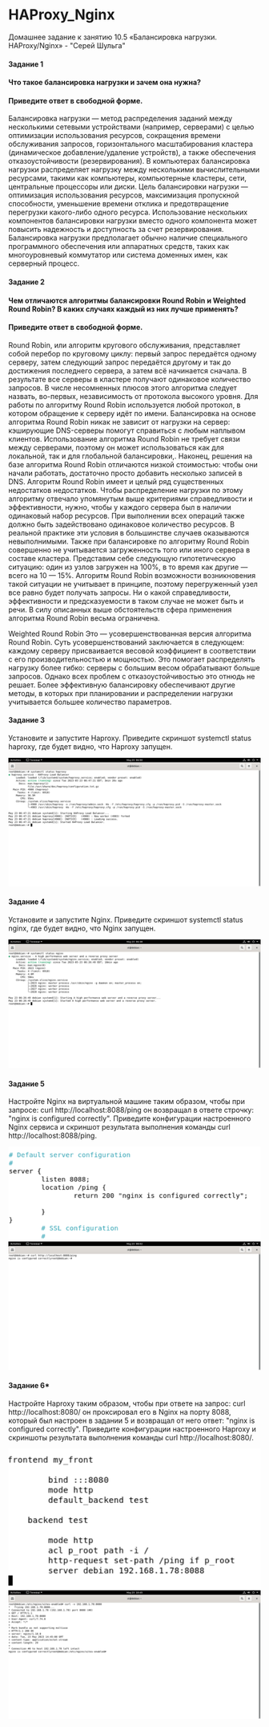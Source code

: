 # HAProxy_Nginx
Домашнее задание к занятию 10.5 «Балансировка нагрузки. HAProxy/Nginx» - "Серей Шульга"

#### Задание 1
#### Что такое балансировка нагрузки и зачем она нужна?
#### Приведите ответ в свободной форме.

Балансировка нагрузки — метод распределения заданий между несколькими сетевыми устройствами (например, серверами) с целью оптимизации использования ресурсов, сокращения времени обслуживания запросов, горизонтального масштабирования кластера (динамическое добавление/удаление устройств), а также обеспечения отказоустойчивости (резервирования).
В компьютерах балансировка нагрузки распределяет нагрузку между несколькими вычислительными ресурсами, такими как компьютеры, компьютерные кластеры, сети, центральные процессоры или диски. Цель балансировки нагрузки — оптимизация использования ресурсов, максимизация пропускной способности, уменьшение времени отклика и предотвращение перегрузки какого-либо одного ресурса. Использование нескольких компонентов балансировки нагрузки вместо одного компонента может повысить надежность и доступность за счет резервирования. Балансировка нагрузки предполагает обычно наличие специального программного обеспечения или аппаратных средств, таких как многоуровневый коммутатор или система доменных имен, как серверный процесс.

#### Задание 2
#### Чем отличаются алгоритмы балансировки Round Robin и Weighted Round Robin? В каких случаях каждый из них лучше применять?
#### Приведите ответ в свободной форме.

Round Robin, или алгоритм кругового обслуживания, представляет собой перебор по круговому циклу: первый запрос передаётся одному серверу, затем следующий запрос передаётся другому и так до достижения последнего сервера, а затем всё начинается сначала. В результате все серверы в кластере получают одинаковое количество запросов.
В числе несомненных плюсов этого алгоритма следует назвать, во-первых, независимость от протокола высокого уровня. Для работы по алгоритму Round Robin используется любой протокол, в котором обращение к серверу идёт по имени.
Балансировка на основе алгоритма Round Robin никак не зависит от нагрузки на сервер: кэширующие DNS-серверы помогут справиться с любым наплывом клиентов.
Использование алгоритма Round Robin не требует связи между серверами, поэтому он может использоваться как для локальной, так и для глобальной балансировки,.
Наконец, решения на базе алгоритма Round Robin отличаются низкой стоимостью: чтобы они начали работать, достаточно просто добавить несколько записей в DNS.
Алгоритм Round Robin имеет и целый ряд существенных недостатков недостатков. Чтобы распределение нагрузки по этому алгоритму отвечало упомянутым выше критериями справедливости и эффективности, нужно, чтобы у каждого сервера был в наличии одинаковый набор ресурсов. При выполнении всех операций также должно быть задействовано одинаковое количество ресурсов. В реальной практике эти условия в большинстве случаев оказываются невыполнимыми.
Также при балансировке по алгоритму Round Robin совершенно не учитывается загруженность того или иного сервера в составе кластера. Представим себе следующую гипотетическую ситуацию: один из узлов загружен на 100%, в то время как другие — всего на 10 — 15%. Алгоритм Round Robin возможности возникновения такой ситуации не учитывает в принципе, поэтому перегруженный узел все равно будет получать запросы. Ни о какой справедливости, эффективности и предсказуемости в таком случае не может быть и речи.
В силу описанных выше обстоятельств сфера применения алгоритма Round Robin весьма ограничена.

Weighted Round Robin
Это — усовершенствованная версия алгоритма Round Robin. Суть усовершенствований заключается в следующем: каждому серверу присваивается весовой коэффициент в соответствии с его производительностью и мощностью. Это помогает распределять нагрузку более гибко: серверы с большим весом обрабатывают больше запросов. Однако всех проблем с отказоустойчивостью это отнюдь не решает. Более эффективную балансировку обеспечивают другие методы, в которых при планировании и распределении нагрузки учитывается большее количество параметров.

#### Задание 3
Установите и запустите Haproxy.
Приведите скриншот systemctl status haproxy, где будет видно, что Haproxy запущен.

![alt text](https://github.com/SergeiShulga/HAProxy_Nginx/blob/main/img/03.png)

#### Задание 4
Установите и запустите Nginx.
Приведите скриншот systemctl status nginx, где будет видно, что Nginx запущен.

![alt text](https://github.com/SergeiShulga/HAProxy_Nginx/blob/main/img/04.png)

#### Задание 5
Настройте Nginx на виртуальной машине таким образом, чтобы при запросе:
curl http://localhost:8088/ping
он возвращал в ответе строчку:
"nginx is configured correctly".
Приведите конфигурации настроенного Nginx сервиса и скриншот результата выполнения команды curl http://localhost:8088/ping.

![alt text](https://github.com/SergeiShulga/HAProxy_Nginx/blob/main/img/09.png)
![alt text](https://github.com/SergeiShulga/HAProxy_Nginx/blob/main/img/06.png)

#### Задание 6*
Настройте Haproxy таким образом, чтобы при ответе на запрос:
curl http://localhost:8080/
он проксировал его в Nginx на порту 8088, который был настроен в задании 5 и возвращал от него ответ:
"nginx is configured correctly".
Приведите конфигурации настроенного Haproxy и скриншоты результата выполнения команды curl http://localhost:8080/.

![alt text](https://github.com/SergeiShulga/HAProxy_Nginx/blob/main/img/10.png)
![alt text](https://github.com/SergeiShulga/HAProxy_Nginx/blob/main/img/07.png)
